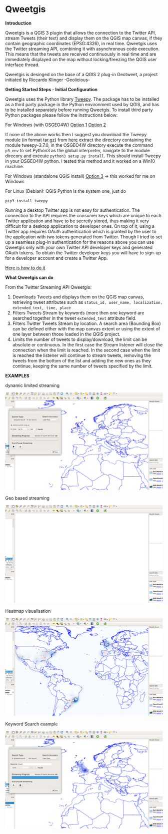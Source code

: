 ﻿# Qweetgis

**Introduction**

Qweetgis is a QGIS 3 plugin that allows the connection to the Twitter API, stream Tweets (their text) and display them on the QGIS map canvas, if they contain geographic coordinates (EPSG:4326), in real time. Qweetgis uses the Twitter streaming API, combining it with asynchronous code execution. This means that the tweets are received continuously in real time and are immediately displayed on the map without locking/freezing the QGIS user interface thread. 

Qweetgis is desinged on the base of a QGIS 2 plug-in Geotweet, a project initiated by Riccardo Klinger -Geolicious-

**Getting Started Steps - Initial Configuration**

Qweetgis uses the Python library [Tweepy](https://tweepy.readthedocs.io/en/3.7.0/getting_started.html). The package has to be installed as a third party package in the Python environment used by QGIS, and has to be installed separately before running Qweetgis. To install third party Python packages please follow the instructions below:

For Windows (with OSGEO4W)
[Option 1](https://www.lutraconsulting.co.uk/blog/2016/03/02/installing-third-party-python-modules-in-qgis-windows/) 
[Option 2](https://gis.stackexchange.com/questions/246414/install-third-party-python-modules-in-qgis-windows) 

If none of the above works then I suggest you download the Tweepy module (in format tar.gz) from [here](https://pypi.org/project/tweepy/) extract the directory containing the module tweepy-3.7.0, in the OSGEO4W directory execute the command `p3_env` to set Python3 as the global interpreter, navigate to the module direcory and execute `python3 setup.py install`. This should install Tweepy in your OSGEO4W python. I tested this method and it worked on a Win10 machine.    

For Windows (standalone QGIS install)
[Option 3](https://gis.stackexchange.com/questions/273870/osgeo4w-shell-with-python3/277842#277842) -> this worked for me on Windows

For Linux (Debian):
QGIS Python is the system one, just do 

    pip3 install tweepy

Running a desktop Twitter app is not easy for authentication. The connection to the API requires the consumer keys which are unique to each Twitter application and have to be secretly stored, thus making it very difficult for a desktop application to developer ones. On top of it, using a Twitter app requires OAuth authentication which is granted by the user to the application with two tokens generated from Twitter. Though I tried to set up a seamless plug-in authentication for the reasons above you can use Qweetgis only with your own Twitter API developer keys and generated OAuth tokens. To obtain the Twitter developer keys you will have to sign-up for a developer account and create a Twitter App. 

[Here is how to do it](https://developer.twitter.com/en/account/get-started)


**What Qweetgis can do**

From the Twitter Streaming API Qweetgis:

 1. Downloads Tweets and displays them on the QGIS map canvas, retrieving tweet attributes such as `status_id, user_name, localization, extended_text, time, place`
 2. Filters Tweets Stream by keywords (more then one keyword are searched together in the tweet `extended_text` attribute field.
 3. Filters Twitter Tweets Stream by location. A search area (Bounding Box) can be defined either with the map canvas extent or using the extent of one layer between those loaded in the QGIS project.
 4. Limits the number of tweets to display/download, the limit can be absolute or continuous. In the first case the Stream listener will close the connection when the limit is reached. In the second case when the limit is reached the listener will continue to stream tweets, removing the tweets from the bottom of the list and adding the new ones as they continue, keeping the same number of tweets specified by the limit. 
 
 **EXAMPLES**
 
 dynamic limited streaming 
 
 ![](example_images/geo_limited_stream.gif)
 
 Geo based streaming 
 
 ![](example_images/geo_stream.gif)
 
 Heatmap visualisation 
 
 ![](/example_images/heat_map_stream.gif)
 
 Keyword Search example
 
 ![](/example_images/keyword_stream.gif)

